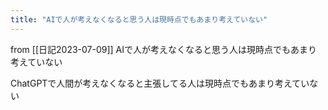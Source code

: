 ```yaml
---
title: "AIで人が考えなくなると思う人は現時点でもあまり考えていない"
---
```


from [[日記2023-07-09]]
AIで人が考えなくなると思う人は現時点でもあまり考えていない

ChatGPTで人間が考えなくなると主張してる人は現時点でもあまり考えていない

